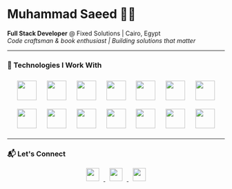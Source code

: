 # Muhammad Saeed 👨‍💻
**Full Stack Developer** @ Fixed Solutions | Cairo, Egypt  
*Code craftsman & book enthusiast | Building solutions that matter*

---

### 🧰 Technologies I Work With
<div align="center">
  <img src="https://cdn.jsdelivr.net/gh/devicons/devicon/icons/mongodb/mongodb-original.svg" width="45" height="45" hspace="10" vspace="10" />
  <img src="https://cdn.jsdelivr.net/gh/devicons/devicon/icons/nestjs/nestjs-plain.svg" width="45" height="45" hspace="10" vspace="10" />
  <img src="https://cdn.jsdelivr.net/gh/devicons/devicon/icons/graphql/graphql-plain.svg" width="45" height="45" hspace="10" vspace="10" />
  <img src="https://cdn.jsdelivr.net/gh/devicons/devicon/icons/docker/docker-original.svg" width="45" height="45" hspace="10" vspace="10" />
  <img src="https://cdn.jsdelivr.net/gh/devicons/devicon/icons/opencv/opencv-original.svg" width="45" height="45" hspace="10" vspace="10" />
  <img src="https://cdn.jsdelivr.net/gh/devicons/devicon/icons/javascript/javascript-original.svg" width="45" height="45" hspace="10" vspace="10" />
  <img src="https://cdn.jsdelivr.net/gh/devicons/devicon/icons/typescript/typescript-original.svg" width="45" height="45" hspace="10" vspace="10" />
  <img src="https://cdn.jsdelivr.net/gh/devicons/devicon/icons/bash/bash-original.svg" width="45" height="45" hspace="10" vspace="10" />
  <img src="https://cdn.jsdelivr.net/gh/devicons/devicon/icons/react/react-original.svg" width="45" height="45" hspace="10" vspace="10" />
  <img src="https://cdn.jsdelivr.net/gh/devicons/devicon/icons/nodejs/nodejs-original.svg" width="45" height="45" hspace="10" vspace="10" />
  <img src="https://cdn.jsdelivr.net/gh/devicons/devicon/icons/express/express-original.svg" width="45" height="45" hspace="10" vspace="10" />
  <img src="https://cdn.jsdelivr.net/gh/devicons/devicon/icons/git/git-original.svg" width="45" height="45" hspace="10" vspace="10" />
  <img src="https://cdn.jsdelivr.net/gh/devicons/devicon/icons/redis/redis-original.svg" width="45" height="45" hspace="10" vspace="10" />
  <img src="https://cdn.jsdelivr.net/gh/devicons/devicon/icons/rabbitmq/rabbitmq-original.svg" width="45" height="45" hspace="10" vspace="10" />
</div>

---

### 📬 Let's Connect
<div align="center">
  <a href="mailto:mouhammedsaed@gmail.com">
    <img src="https://cdn.jsdelivr.net/npm/simple-icons@v9/icons/gmail.svg" width="30" height="30" hspace="10" />
  </a>
  <a href="https://www.linkedin.com/in/muhammad-saeed-5192a995">
    <img src="https://cdn.jsdelivr.net/npm/simple-icons@v9/icons/linkedin.svg" width="30" height="30" hspace="10" />
  </a>
  <a href="https://github.com/MuhammadSaeedSaad">
    <img src="https://cdn.jsdelivr.net/npm/simple-icons@v9/icons/github.svg" width="30" height="30" hspace="10" />
  </a>
</div>

<!--
## Hi there 👋


**MuhammadSaeedSaad/MuhammadSaeedSaad** is a ✨ _special_ ✨ repository because its `README.md` (this file) appears on your GitHub profile.

Here are some ideas to get you started:

- 🔭 I’m currently working on ...
- 🌱 I’m currently learning ...
- 👯 I’m looking to collaborate on ...
- 🤔 I’m looking for help with ...
- 💬 Ask me about ...
- 📫 How to reach me: ...
- 😄 Pronouns: ...
- ⚡ Fun fact: ...
-->
